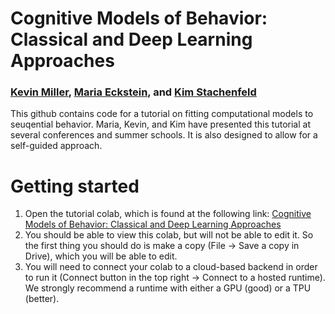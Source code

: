 # Cognitive Models of Behavior: Classical and Deep Learning Approaches
### [Kevin Miller](kevinjmiller.com), [Maria Eckstein](https://mariaeckstein.com), and [Kim Stachenfeld](https://neurokim.com/)

This github contains code for a tutorial on fitting computational models to seuqential behavior. Maria, Kevin, and Kim have presented this tutorial at several conferences and summer schools. It is also designed to allow for a self-guided approach. 

# Getting started
1. Open the tutorial colab, which is found at the following link: [Cognitive Models of Behavior: Classical and Deep Learning Approaches](https://colab.research.google.com/drive/1bt_ELyVppre7_Sz2jz8fy2UwDlEIm_8d)
2. You should be able to view this colab, but will not be able to edit it. So the first thing you should do is make a copy (File -> Save a copy in Drive), which you will be able to edit.  
3. You will need to connect your colab to a cloud-based backend in order to run it (Connect button in the top right -> Connect to a hosted runtime). We strongly recommend a runtime with either a GPU (good) or a TPU (better). 

